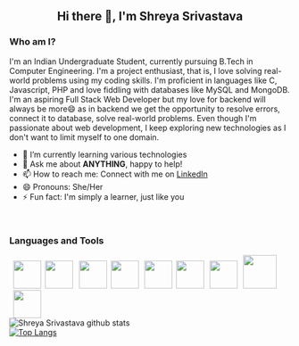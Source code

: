 <h2 align="center">Hi there 👋, I'm Shreya Srivastava</h2>
<h3> Who am I?</h3>
I'm an Indian Undergraduate Student, currently pursuing B.Tech in Computer Engineering. I'm a project enthusiast, that is, I love solving real-world problems using my coding skills. I'm proficient in languages like C, Javascript, PHP and love fiddling with databases like MySQL and MongoDB. 
<br>I'm an aspiring Full Stack Web Developer but my love for backend will always be more😄 as in backend we get the opportunity to resolve errors, connect it to database, solve real-world problems. Even though I'm passionate about web development, I keep exploring new technologies as I don't want to limit myself to one domain.

- 🌱 I’m currently learning various technologies
- 💬 Ask me about **ANYTHING**, happy to help!
- 📫 How to reach me: 
   Connect with me on <a href="www.linkedin.com/this-is-shreya">LinkedIn</a>
- 😄 Pronouns: She/Her
- ⚡ Fun fact: I'm simply a learner, just like you
<br>

### Languages and Tools
<img src="https://cdn.jsdelivr.net/gh/devicons/devicon/icons/c/c-original.svg" width="50px" height="50px" style="margin-left:7px;"  /><img src="https://cdn.jsdelivr.net/gh/devicons/devicon/icons/python/python-original-wordmark.svg" width="50px" height="50px" style="margin-left:7px;" />
<img src="https://cdn.jsdelivr.net/gh/devicons/devicon/icons/java/java-original-wordmark.svg" width="50px" height="50px" style="margin-left:7px;"  /><img src="https://cdn.jsdelivr.net/gh/devicons/devicon/icons/javascript/javascript-original.svg" width="50px" height="50px" style="margin-left:7px;"  /><img src="https://cdn.jsdelivr.net/gh/devicons/devicon/icons/php/php-original.svg" width="50px" height="50px" style="margin-left:10px;"  /><img src="https://cdn.jsdelivr.net/gh/devicons/devicon/icons/mysql/mysql-original-wordmark.svg" width="50px" height="50px" style="margin-left:7px;" /><img src="https://cdn.jsdelivr.net/gh/devicons/devicon/icons/nodejs/nodejs-original-wordmark.svg" width="50px" height="50px" style="margin-left:10px;"  /><img src="https://cdn.jsdelivr.net/gh/devicons/devicon/icons/express/express-original-wordmark.svg" width="60px" height="60px" style="margin-left:10px;"  /><img src="https://cdn.jsdelivr.net/gh/devicons/devicon/icons/mongodb/mongodb-original-wordmark.svg" width="50px" height="50px" style="margin-left:7px;" />
<br>
![Shreya Srivastava github stats](https://github-readme-stats.vercel.app/api?username=this-is-shreya&show_icons=true&hide_border=true)
<br>
[![Top Langs](https://github-readme-stats.vercel.app/api/top-langs/?username=this-is-shreya)](https://github.com/this-is-shreya/github-readme-stats)











